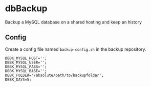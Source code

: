 # dbBackup
Backup a MySQL database on a shared hosting and keep an history

## Config
Create a config file named `backup-config.sh` in the backup repository.

```#/bin/bash
DBBK_MYSQL_HOST='';
DBBK_MYSQL_USER='';
DBBK_MYSQL_PASS='';
DBBK_MYSQL_BASE='';
DBBK_FOLDER='/absolute/path/to/backupfolder';
DBBK_DAYS=5;
```
